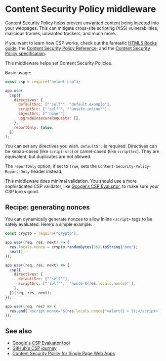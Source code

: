 # Content Security Policy middleware

Content Security Policy helps prevent unwanted content being injected into your webpages. This can mitigate cross-site scripting (XSS) vulnerabilities, malicious frames, unwanted trackers, and much more.

If you want to learn how CSP works, check out the fantastic [HTML5 Rocks guide](http://www.html5rocks.com/en/tutorials/security/content-security-policy/), the [Content Security Policy Reference](http://content-security-policy.com/), and the [Content Security Policy specification](http://www.w3.org/TR/CSP/).

This middleware helps set Content Security Policies.

Basic usage:

```javascript
const csp = require("helmet-csp");

app.use(
  csp({
    directives: {
      defaultSrc: ["'self'", "default.example"],
      scriptSrc: ["'self'", "'unsafe-inline'"],
      objectSrc: ["'none'"],
      upgradeInsecureRequests: [],
    },
    reportOnly: false,
  })
);
```

You can set any directives you wish. `defaultSrc` is required. Directives can be kebab-cased (like `script-src`) or camel-cased (like `scriptSrc`). They are equivalent, but duplicates are not allowed.

The `reportOnly` option, if set to `true`, sets the `Content-Security-Policy-Report-Only` header instead.

This middleware does minimal validation. You should use a more sophisticated CSP validator, like [Google's CSP Evaluator](https://csp-evaluator.withgoogle.com/), to make sure your CSP looks good.

## Recipe: generating nonces

You can dynamically generate nonces to allow inline `<script>` tags to be safely evaluated. Here's a simple example:

```js
const crypto = require("crypto");

app.use((req, res, next) => {
  res.locals.nonce = crypto.randomBytes(16).toString("hex");
  next();
});

app.use((req, res, next) => {
  csp({
    directives: {
      defaultSrc: ["'self'"],
      scriptSrc: ["'self'", `'nonce-${res.locals.nonce}'`],
    },
  })(req, res, next);
});

app.use((req, res) => {
  res.end(`<script nonce="${res.locals.nonce}">alert(1 + 1);</script>`);
});
```

## See also

- [Google's CSP Evaluator tool](https://csp-evaluator.withgoogle.com/)
- [GitHub's CSP journey](http://githubengineering.com/githubs-csp-journey/)
- [Content Security Policy for Single Page Web Apps](https://developer.squareup.com/blog/content-security-policy-for-single-page-web-apps/)
